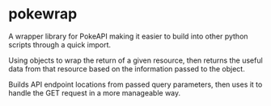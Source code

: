 # pokewrap
A wrapper library for PokeAPI making it easier to build into other python scripts through a quick import.

Using objects to wrap the return of a given resource, then returns the useful
data from that resource based on the information passed to the object.

Builds API endpoint locations from passed query parameters, then uses
it to handle the GET request in a more manageable way.
